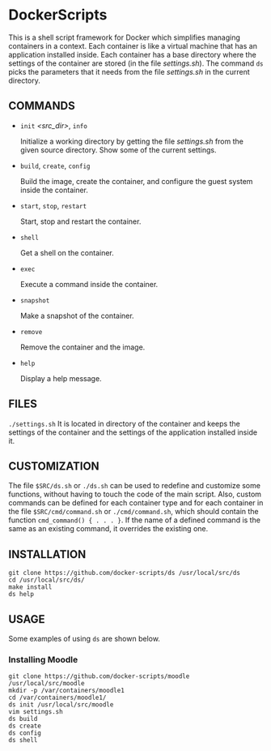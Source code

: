 DockerScripts
=============

This is a shell script framework for Docker which simplifies managing
containers in a context. Each container is like a virtual machine that
has an application installed inside. Each container has a base
directory where the settings of the container are stored (in the file
*settings.sh*). The command `ds` picks the parameters that it needs
from the file *settings.sh* in the current directory.

## COMMANDS

* `init` *<src_dir>*, `info`

    Initialize a working directory by getting the file *settings.sh*
    from the given source directory. Show some of the current
    settings.

* `build`, `create`, `config`

    Build the image, create the container, and configure the guest
    system inside the container.

* `start`, `stop`, `restart`

    Start, stop and restart the container.

* `shell`

    Get a shell on the container.

* `exec`

    Execute a command inside the container.

* `snapshot`

    Make a snapshot of the container.

* `remove`

    Remove the container and the image.

* `help`

    Display a help message.



## FILES

   `./settings.sh`
          It is located in directory of the container and keeps the
          settings of the container and the settings of the
          application installed inside it.


## CUSTOMIZATION

The file `$SRC/ds.sh` or `./ds.sh` can be used to redefine and
customize some functions, without having to touch the code of the main
script.  Also, custom commands can be defined for each container type
and for each container in the file `$SRC/cmd/command.sh` or
`./cmd/command.sh`, which should contain the function `cmd_command() {
. . . }`. If the name of a defined command is the same as an existing
command, it overrides the existing one.


## INSTALLATION

    git clone https://github.com/docker-scripts/ds /usr/local/src/ds
    cd /usr/local/src/ds/
    make install
    ds help

## USAGE

   Some examples of using `ds` are shown below.

### Installing Moodle

    git clone https://github.com/docker-scripts/moodle /usr/local/src/moodle
    mkdir -p /var/containers/moodle1
    cd /var/containers/moodle1/
    ds init /usr/local/src/moodle
    vim settings.sh
    ds build
    ds create
    ds config
    ds shell
